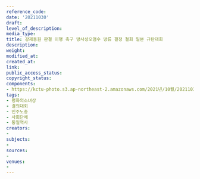 ```yaml
---
reference_code: 
date: '20211030'
draft: 
level_of_description: 
media_type: 
title: 강제동원 판결 이행 촉구 방사성오염수 방류 결정 철회 일본 규탄대회
description: 
weight: 
modified_at: 
created_at: 
link: 
public_access_status: 
copyright_status: 
components:
- https://kctu-photo.s3.ap-northeast-2.amazonaws.com/2021년/10월/20211030-강제동원+판결+이행+촉구+방사성오염수+방류+결정+철회+일본+규탄대회_평화의소녀상_결의대회_민주노총_사회단체_통일역사/_1D20235.jpg
tags:
- 평화의소녀상
- 결의대회
- 민주노총
- 사회단체
- 통일역사
creators:
- 
subjects:
- 
sources:
- 
venues:
- 
---
```

